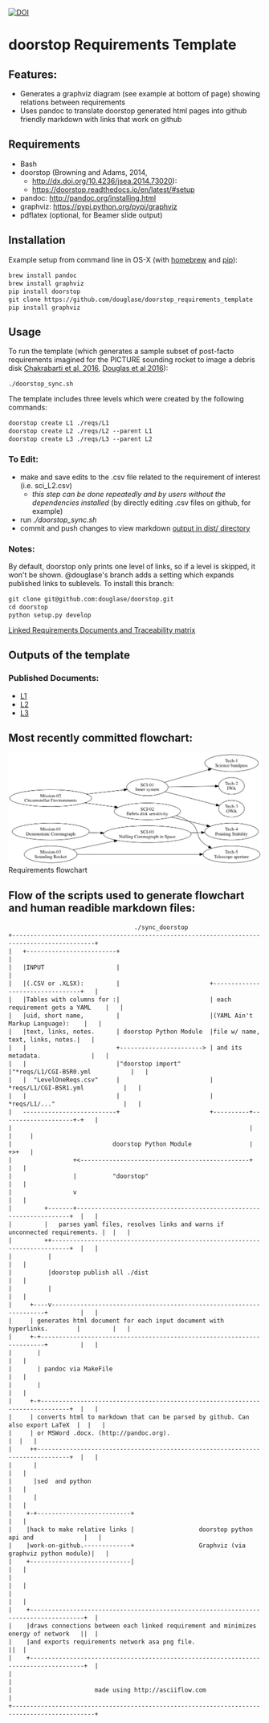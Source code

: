 [![DOI](https://zenodo.org/badge/68635117.svg)](https://zenodo.org/badge/latestdoi/68635117)


#  doorstop Requirements Template




## Features:
* Generates a graphviz diagram (see example at bottom of page) showing relations between requirements
* Uses pandoc to translate doorstop generated html pages into github friendly markdown with links that work on github

## Requirements

* Bash
* doorstop (Browning and Adams, 2014,
  * http://dx.doi.org/10.4236/jsea.2014.73020):
  * https://doorstop.readthedocs.io/en/latest/#setup
* pandoc: http://pandoc.org/installing.html
* graphviz: https://pypi.python.org/pypi/graphviz
* pdflatex (optional, for Beamer slide output)

## Installation
Example setup from command line in OS-X (with [homebrew](http://brew.sh/) and [pip](https://packaging.python.org/key_projects/#pip)):

    brew install pandoc
    brew install graphviz
    pip install doorstop
    git clone https://github.com/douglase/doorstop_requirements_template
    pip install graphviz


## Usage
To run the template (which generates a sample subset of post-facto requirements imagined for the PICTURE sounding rocket to image a debris disk [Chakrabarti et al. 2016](http://adsabs.harvard.edu/abs/2016JAI.....540004C), [Douglas et al 2016](http://adsabs.harvard.edu/abs/2016arXiv160700277D)):

    ./doorstop_sync.sh 
    
The template includes three levels which were created by the following commands:

    doorstop create L1 ./reqs/L1
    doorstop create L2 ./reqs/L2 --parent L1
    doorstop create L3 ./reqs/L3 --parent L2

### To Edit:

* make and save edits to the .csv file related to the requirement of interest (i.e. sci_L2.csv)
	* _this step can be done repeatedly and by users without the dependencies installed_ (by directly editing .csv files on github, for example)
* run _./doorstop_sync.sh_
* commit and push changes to view markdown [output in dist/ directory](dist/index.markdown)



### Notes:

By default, doorstop only prints one level of links, so if a level is
skipped, it won't be shown. @douglase's branch adds a setting which
expands published links to sublevels. To install this branch:

	git clone git@github.com:douglase/doorstop.git
	cd doorstop
	python setup.py develop

[Linked Requirements Documents and Traceability matrix](dist/index.markdown)


## Outputs of the template

### Published Documents:

-   [L1](dist/L1.markdown)
-   [L2](dist/L2.markdown)
-   [L3](dist/L3.markdown)


## Most recently committed flowchart:

![Most recently committed flowchart of requirements](Digraph.gv.png) Requirements flowchart




## Flow of the scripts used to generate flowchart and human readible markdown files:

```
                                   ./sync_doorstop
+---------------------------------------------------------------------------------------------+
|   +-------------------------+                                                               |
|   |INPUT                    |                                                               |
|   |(.CSV or .XLSX):         |                         +---------------------------------+   |
|   |Tables with columns for :|                         | each requirement gets a YAML    |   |
|   |uid, short name,         |                         |(YAML Ain't Markup Language):    |   |
|   |text, links, notes.      | doorstop Python Module  |file w/ name, text, links, notes.|   |
|   |                         +-----------------------> | and its  metadata.              |   |
|   |                         |"doorstop import"        |"*reqs/L1/CGI-BSR0.yml           |   |
|   |  "LevelOneReqs.csv"     |                         | *reqs/L1/CGI-BSR1.yml           |   |
|   |                         |                         | *reqs/L1/..."                   |   |
|   --------------------------+                         +----------+--------------------+-+   |
|                                                                  |                    |     |
|                            doorstop Python Module                |                    +>+   |
|                 +<-----------------------------------------------+                      |   |
|                 |          "doorstop"                                                   |   |
|                 v                                                                       |   |
|         +-------+--------------------------------------------------------------------+  |   |
|         |   parses yaml files, resolves links and warns if unconnected requirements. |  |   |
|         ++---------------------------------------------------------------------------+  |   |
|          |                                                                              |   |
|          |doorstop publish all ./dist                                                   |   |
|          |                                                                              |   |
|     +----v--------------------------------------------------------------------+         |   |
|     | generates html document for each input document with hyperlinks.        |         |   |
|     +-+-----------------------------------------------------------------------+         |   |
|       |                                                                                 |   |
|       | pandoc via MakeFile                                                             |   |
|       |                                                                                 |   |
|     +-+------------------------------------------------------------------------------+  |   |
|     | converts html to markdown that can be parsed by github. Can also export LaTeX  |  |   |
|     | or MSWord .docx. (http://pandoc.org).                                          |  |   |
|     ++-------------------------------------------------------------------------------+  |   |
|      |                                                                                  |   |
|      |sed  and python                                                                   |   |
|      |                                                                                  |   |
|    +-+--------------------------+                                                       |   |
|    |hack to make relative links |                  doorstop python api and              |   |
|    |work-on-github.-------------+                  Graphviz (via graphviz python module)|   |
|    +----------------------------|                                                       |   |
|                                                                                         |   |
|                                                                                         |   |
|    +-------------------------------------------------------------------------------------+  |
|    |draws connections between each linked requirement and minimizes energy of network   ||  |
|    |and exports requirements network asa png file.                                      ||  |
|    +-------------------------------------------------------------------------------------+  |
|                                                                                             |
|                       made using http://asciiflow.com                                       |
+---------------------------------------------------------------------------------------------+



```

